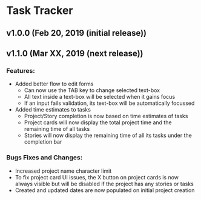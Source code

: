 # Task Tracker

## v1.0.0 (Feb 20, 2019 (initial release))

## v1.1.0 (Mar XX, 2019 (next release))
### Features:
* Added better flow to edit forms
	* Can now use the TAB key to change selected text-box
	* All text inside a text-box will be selected when it gains focus
	* If an input fails validation, its text-box will be automatically focussed
* Added time estimates to tasks
	* Project/Story completion is now based on time estimates of tasks
	* Project cards will now display the total project time and the remaining time of all tasks
	* Stories will now display the remaining time of all its tasks under the completion bar

### Bugs Fixes and Changes:
* Increased project name character limit
* To fix project card UI issues, the X button on project cards is now always visible but will be disabled if the project has any stories or tasks
* Created and updated dates are now populated on initial project creation
